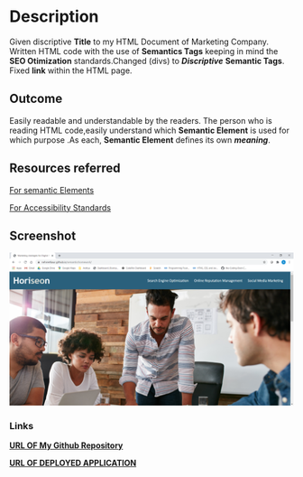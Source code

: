 # Description
Given discriptive **Title** to my HTML Document of Marketing Company.
Written HTML code with the use of **Semantics Tags** keeping in mind the **SEO Otimization** standards.Changed (divs)
to **_Discriptive_**  **Semantic Tags**. Fixed **link** within the HTML page.

## Outcome
Easily readable and understandable by the readers.
The person who is reading HTML code,easily understand which 
**Semantic Element** is used for which purpose .As each, 
**Semantic Element** defines its own **_meaning_**. 







## Resources referred

[For semantic Elements](https://www.w3schools.com/html/html5_semantic_elements.asp)  

[For Accessibility Standards](https://developer.mozilla.org/en-US/docs/Learn/Accessibility/HTML)

## Screenshot
![mainlayout](assets/images/screenshots.png)

### Links
 [**URL OF My Github Repository**](https://github.com/nehreetkaur/semanticshomework)

[**URL OF DEPLOYED APPLICATION**](https://nehreetkaur.github.io/semanticshomework/)